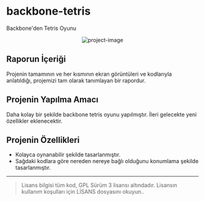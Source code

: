# backbone-tetris
Backbone'den Tetris Oyunu

<p align="center"><img src="https://socialify.git.ci/epbalaban01/backbone-tetris/image?name=1&amp;owner=1&amp;theme=Light" alt="project-image"></p>

## Raporun İçeriği
Projenin tamamının ve her kısmının ekran görüntüleri ve kodlarıyla anlatıldığı, projemizi tam olarak tanımlayan bir rapordur.

## Projenin Yapılma Amacı
Daha kolay bir şekilde backbone tetris oyunu yapılmıştır. İleri gelecekte yeni özellikler eklenecektir.

## Projenin Özellikleri

* Kolayca oynanabilir şekilde tasarlanmıştır.
* Sağdaki kodlara göre nereden nereye bağlı olduğunu konumlama şekilde tasarlanmıştır.



<hr/>

> Lisans bilgisi tüm kod, GPL Sürüm 3 lisansı altındadır. Lisansın kullanım koşulları için LİSANS dosyasını okuyun..

